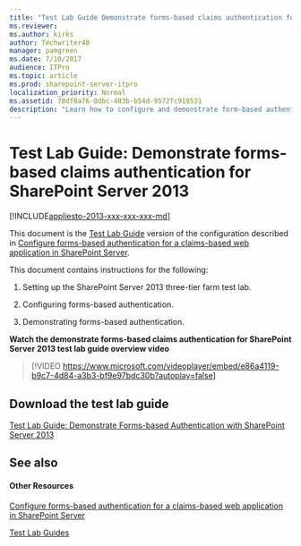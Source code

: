 ```yaml
---
title: "Test Lab Guide Demonstrate forms-based claims authentication for SharePoint Server 2013"
ms.reviewer: 
ms.author: kirks
author: Techwriter40
manager: pamgreen
ms.date: 7/10/2017
audience: ITPro
ms.topic: article
ms.prod: sharepoint-server-itpro
localization_priority: Normal
ms.assetid: 78df8a76-0dbc-403b-b54d-9572fc918531
description: "Learn how to configure and demonstrate form-based authentication for SharePoint Server 2013 based on the Test Lab Guide: Configure SharePoint Server in a three-tier farm."
---
```


# Test Lab Guide: Demonstrate forms-based claims authentication for SharePoint Server 2013

[!INCLUDE[appliesto-2013-xxx-xxx-xxx-md](../includes/appliesto-2013-xxx-xxx-xxx-md.md)] 
  
This document is the [Test Lab Guide](https://go.microsoft.com/fwlink/p/?LinkId=202817) version of the configuration described in [Configure forms-based authentication for a claims-based web application in SharePoint Server](/previous-versions/office/sharepoint-server-2010/ee806890(v=office.14)). 
  
This document contains instructions for the following: 
  
1. Setting up the SharePoint Server 2013 three-tier farm test lab.
    
2. Configuring forms-based authentication.
    
3. Demonstrating forms-based authentication.
    
**Watch the demonstrate forms-based claims authentication for SharePoint Server 2013 test lab guide overview video**

> [!VIDEO https://www.microsoft.com/videoplayer/embed/e86a4119-b9c7-4d84-a3b3-bf9e97bdc30b?autoplay=false]
## Download the test lab guide

[Test Lab Guide: Demonstrate Forms-based Authentication with SharePoint Server 2013](https://go.microsoft.com/fwlink/p/?LinkId=265275)
  
## See also

#### Other Resources

[Configure forms-based authentication for a claims-based web application in SharePoint Server](/previous-versions/office/sharepoint-server-2010/ee806890(v=office.14))
  
[Test Lab Guides](https://go.microsoft.com/fwlink/p/?LinkId=202817)


